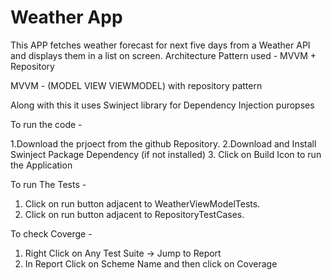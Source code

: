 #  Weather App

This APP fetches weather forecast for next five days from a  Weather  API and displays them in a list on screen. 
Architecture Pattern used - MVVM + Repository

MVVM - (MODEL VIEW VIEWMODEL) with repository pattern

Along with this it uses Swinject library for Dependency Injection puropses

To run the code -

1.Download the prjoect from the github Repository.
2.Download and Install Swinject Package Dependency (if not installed)
3. Click on Build Icon to run the Application

To run The Tests -

1. Click on run button adjacent to WeatherViewModelTests.
2. Click on run button adjacent to RepositoryTestCases.

To check Coverge -

1. Right Click on Any Test Suite -> Jump to Report
2. In Report Click on Scheme Name and then click on Coverage

